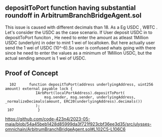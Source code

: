 ## depositToPort function having substantial roundoff in ArbitrumBranchBridgeAgent.sol 
This issue is caused with different decimals than 18. As a Eg USDC , WBTC . Let's consider the USDC as the case scenario. If User
deposit USDC in to depositToPort funciton , He need to enter the amount as atleast 1Million USDC (underlyin) in oder to mint 1 wei of
localtoken.  But here actually user send the 1 wei of USDC (10^-6).So user is confused whats going with there since he need to enter
the values as a minimum of 1Million USDC, but the actual sending amount is 1 wei of USDC. 

## Proof of Concept

      102      function depositToPort(address underlyingAddress, uint256 amount) external payable lock {
                  IArbPort(localPortAddress).depositToPort(
                      msg.sender, msg.sender, underlyingAddress, _normalizeDecimals(amount, ERC20(underlyingAddress).decimals())
                  );
     107           }

https://github.com/code-423n4/2023-05-maia/blob/54a45beb1428d85999da3f721f923cbf36ee3d35/src/ulysses-omnichain/ArbitrumBranchBridgeAgent.sol#L102C5-L106C6


     






